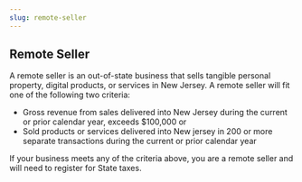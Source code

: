 ```yaml
---
slug: remote-seller
---
```

## Remote Seller

A remote seller is an out-of-state business that sells tangible personal property, digital products, or services in New Jersey. A remote seller will fit one of the following two criteria: 

* Gross revenue from sales delivered into New Jersey during the current or prior calendar year, exceeds $100,000 or
* Sold products or services delivered into New jersey in 200 or more separate transactions during the current or prior calendar year

If your business meets any of the criteria above, you are a remote seller and will need to register for State taxes.